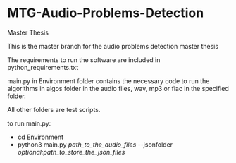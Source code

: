 # MTG-Audio-Problems-Detection
Master Thesis 

This is the master branch for the audio problems detection master thesis

The requirements to run the software are included in python_requirements.txt

main.py in Environment folder contains the necessary code to run the algorithms in algos folder in the audio files, wav, mp3 or flac in the specified folder.

All other folders are test scripts.

to run main.py:
- cd Environment 
- python3 main.py _path_to_the_audio_files_ --jsonfolder _optional:path_to_store_the_json_files_
